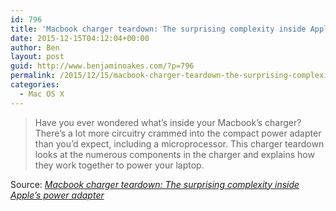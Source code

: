 ```yaml
---
id: 796
title: 'Macbook charger teardown: The surprising complexity inside Apple&#8217;s power adapter'
date: 2015-12-15T04:12:04+00:00
author: Ben
layout: post
guid: http://www.benjaminoakes.com/?p=796
permalink: /2015/12/15/macbook-charger-teardown-the-surprising-complexity-inside-apples-power-adapter/
categories:
  - Mac OS X
---
```

> Have you ever wondered what&#8217;s inside your Macbook&#8217;s charger? There&#8217;s a lot more circuitry crammed into the compact power adapter than you&#8217;d expect, including a microprocessor. This charger teardown looks at the numerous components in the charger and explains how they work together to power your laptop.

Source: _[Macbook charger teardown: The surprising complexity inside Apple&#8217;s power adapter](http://www.righto.com/2015/11/macbook-charger-teardown-surprising.html)_